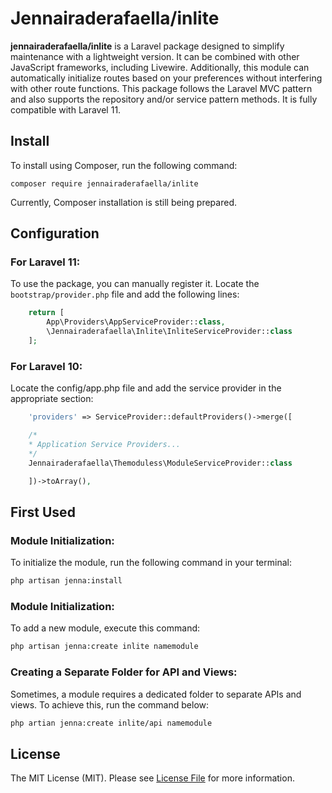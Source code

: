 # Jennairaderafaella/inlite

**jennairaderafaella/inlite** is a Laravel package designed to simplify maintenance with a lightweight version. It can be combined with other JavaScript frameworks, including Livewire. Additionally, this module can automatically initialize routes based on your preferences without interfering with other route functions. This package follows the Laravel MVC pattern and also supports the repository and/or service pattern methods. It is fully compatible with Laravel 11.
## Install
To install using Composer, run the following command:
```
composer require jennairaderafaella/inlite
```
Currently, Composer installation is still being prepared.

## Configuration
### For Laravel 11:
To use the package, you can manually register it. Locate the `bootstrap/provider.php` file and add the following lines:

```PHP
    return [
        App\Providers\AppServiceProvider::class,
        \Jennairaderafaella\Inlite\InliteServiceProvider::class
    ];
```

### For Laravel 10:
Locate the config/app.php file and add the service provider in the appropriate section:
```PHP
    'providers' => ServiceProvider::defaultProviders()->merge([

    /*
    * Application Service Providers...
    */
    Jennairaderafaella\Themoduless\ModuleServiceProvider::class

    ])->toArray(),
```

## First Used
### Module Initialization:
To initialize the module, run the following command in your terminal:
```BASH
php artisan jenna:install
```
### Module Initialization:
To add a new module, execute this command:
```BASH
php artisan jenna:create inlite namemodule
```
### Creating a Separate Folder for API and Views:
Sometimes, a module requires a dedicated folder to separate APIs and views. To achieve this, run the command below:
```BASH
php artian jenna:create inlite/api namemodule
```
## License
The MIT License (MIT). Please see [License File](LICENSE.md) for more information.